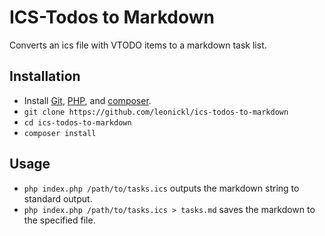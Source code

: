 # ICS-Todos to Markdown

Converts an ics file with VTODO items to a markdown task list.

## Installation

- Install [Git](https://git-scm.com/), [PHP](https://www.php.net/manual/de/install.php), and [composer](https://getcomposer.org/).
- `git clone https://github.com/leonickl/ics-todos-to-markdown`
- `cd ics-todos-to-markdown`
- `composer install`

## Usage

- `php index.php /path/to/tasks.ics` outputs the markdown string to standard output.
- `php index.php /path/to/tasks.ics > tasks.md` saves the markdown to the specified file.
